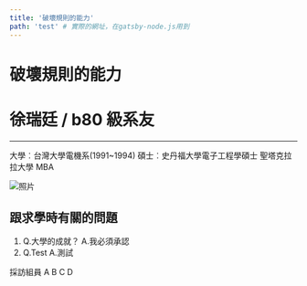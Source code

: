 ```yaml
---
title: '破壞規則的能力'
path: 'test' # 實際的網址，在gatsby-node.js用到
---
```


# 破壞規則的能力

<!-- 用自訂的React component，有些限制，參照gatsby-config.js裡的連結 -->
<!-- children1不能用markdown -->
<presenter>
    <!-- 不用<p>包住會變成text node -->
    <div>
        <h1>徐瑞廷 / b80 級系友</h1>
        <hr>
        <p>
        大學︰台灣大學電機系(1991~1994)
        碩士︰史丹福大學電子工程學碩士
        聖塔克拉拉大學 MBA
        </p>
    </div>
    <img alt='照片'><!-- 只能用img -->
</presenter>

## 跟求學時有關的問題

<!-- 預計把ol li換成能夠開關的component -->

1. Q.大學的成就？
   A.我必須承認
2. Q.Test
   A.測試

採訪組員 A B C D
